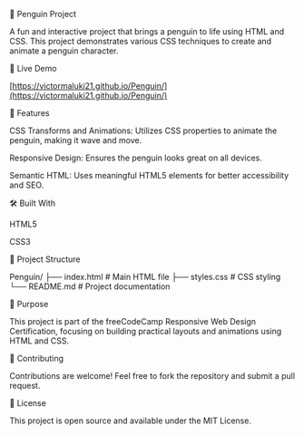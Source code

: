 🐧 Penguin Project

A fun and interactive project that brings a penguin to life using HTML and CSS. This project demonstrates various CSS techniques to create and animate a penguin character.


🚀 Live Demo

[https://victormaluki21.github.io/Penguin/](https://victormaluki21.github.io/Penguin/)


📌 Features

CSS Transforms and Animations: Utilizes CSS properties to animate the penguin, making it wave and move.

Responsive Design: Ensures the penguin looks great on all devices.

Semantic HTML: Uses meaningful HTML5 elements for better accessibility and SEO.


🛠️ Built With

HTML5

CSS3


📁 Project Structure

Penguin/
├── index.html      # Main HTML file
├── styles.css      # CSS styling
└── README.md       # Project documentation

🎯 Purpose

This project is part of the freeCodeCamp Responsive Web Design Certification, focusing on building practical layouts and animations using HTML and CSS.


🤝 Contributing

Contributions are welcome! Feel free to fork the repository and submit a pull request.

📄 License

This project is open source and available under the MIT License.

